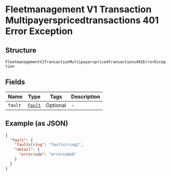 
# Fleetmanagement V1 Transaction Multipayerspricedtransactions 401 Error Exception

## Structure

`FleetmanagementV1TransactionMultipayerspricedtransactions401ErrorException`

## Fields

| Name | Type | Tags | Description |
|  --- | --- | --- | --- |
| `fault` | [`Fault`](../../doc/models/fault.md) | Optional | - |

## Example (as JSON)

```json
{
  "fault": {
    "faultstring": "faultstring2",
    "detail": {
      "errorcode": "errorcode6"
    }
  }
}
```

